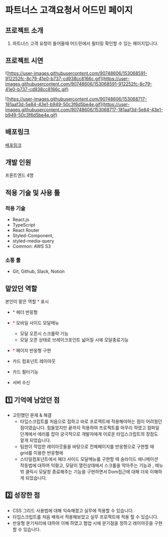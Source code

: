 # 파트너스 고객요청서 어드민 페이지

## 프로젝트 소개

1. 파트너스 고객 요청이 들어올때 어드민에서 필터링 확인할 수 있는 페이지입니다.

## 프로젝트 시연

![https://user-images.githubusercontent.com/90748606/153068591-912252fc-8c79-41e0-b737-cd938cc8166c.gif](https://user-images.githubusercontent.com/90748606/153068591-912252fc-8c79-41e0-b737-cd938cc8166c.gif)

![https://user-images.githubusercontent.com/90748606/153068717-181aaf3d-5e84-43e1-b949-50c3f6d5be4e.gif](https://user-images.githubusercontent.com/90748606/153068717-181aaf3d-5e84-43e1-b949-50c3f6d5be4e.gif)

## 배포링크

[배포링크](https://dreamy-euclid-5b6cf4.netlify.app/)

## 개발 인원

프론트엔드 4명

## 적용 기술 및 사용 툴

### 적용 기술

- React.js
- TypeScript
- React Router
- Styled-Component,
- styled-media-query
- Common: AWS S3

### 소통 툴

- Git, Github, Slack, Notion

## 맡았던 역할

본인이 맡은 역할 <span style="color:red">\*</span> 표시

- <span style="color:red">\*</span> 헤더 반응형
- <span style="color:red">\*</span> 모바일 사이드 모달메뉴
  - 모달 오픈시 스크롤락 기능
  - 모달 오픈 상태로 브레이크포인트 넓어질 시에 모달종료기능
- <span style="color:red">\*</span> 페이지 반응형 구현

- 카드 컴포넌트 레이아웃
- 카드 필터기능
- 서버 수신

## 1️⃣ 기억에 남았던 점

- 고민했던 문제 & 해결
  - 타입스크립트를 처음으로 접하고 바로 프로젝트에 적용해야하는 점이 어려웠던 점이였습니다. 힘들었지만 끝까지 적용하여 프로젝트를 마무리 하였고 컴파일 단계에서 에러를 잡아 궁극적으로 개발자에게 이로운 타입스크립트의 장점도 알게 되었습니다.
  - 팀원이 작업한 레이아웃들을 바탕으로 전체페이지를 반응형으로 구현할 때 grid를 이용한 반응형에
  - 스타일컴포넌트에서 헤더 사이드 모달메뉴를 구현할 때 슬라이드 애니메이션 작동법에 대하여 익혔고, 모달이 열린상태에서 스크롤을 막아주는 기능과 , 메뉴 밖 클릭시 모달창 종료해주는 기능을 구현하면서 Dom접근에 대해 더욱 이해하게 되었습니다.

## 2️⃣ 성장한 점

- CSS 그리드 사용법에 대해 익숙해졌고 실무에 적용할 수 있습니다.
- 타입스크립트를 처음 배워서 적용해보았고 실무 프로젝트에 적용 할 수 있습니다.
- 반응형 분기처리에 대하여 이해 하였고 협업 시에 분기점을 정하고 레이아웃을 구현할 수 있습니다.
